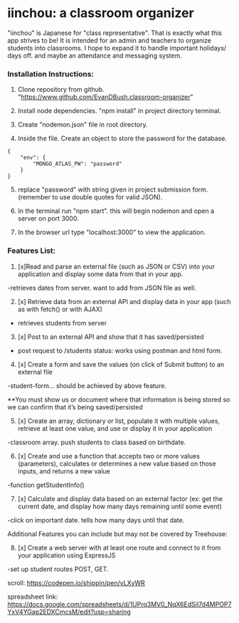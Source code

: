 # iinchou: a classroom organizer

"iinchou" is Japanese for "class representative". That is exactly what this app strives to be! It is intended for an admin and teachers to organize students into classrooms. I hope to expand it to handle important holidays/ days off. and maybe an attendance and messaging system.

### Installation Instructions:
1. Clone repository from github. "https://www.github.com/EvanDBush.classroom-organizer"

2. Install node dependencies. "npm install" in project directory terminal.

3. Create "nodemon.json" file in root directory.

4. Inside the file. Create an object to store the password for the database.

```
{
    "env": {
        "MONGO_ATLAS_PW": "password"
    }
}
```

5. replace "password" with string given in project submission form. (remember to use double quotes for valid JSON).

6. In the terminal run "npm start". this will begin nodemon and open a server on port 3000.

7. In the browser url type "localhost:3000" to view the application.


### Features List:

1. [x]Read and parse an external file (such as JSON or CSV) into your application and display some data from that in your app.

-retrieves dates from server. want to add from JSON file as well.

2. [x] Retrieve data from an external API and display data in your app (such as with fetch() or with AJAX)

- retrieves students from server

3. [x] Post to an external API and show that it has saved/persisted

- post request to /students
status: works using postman and html form.

4. [x] Create a form and save the values (on click of Submit button) to an external file

-student-form... should be achieved by above feature.

**You must show us or document where that information is being stored so we can confirm that it’s being saved/persisted

5. [x] Create an array, dictionary or list, populate it with multiple values, retrieve at least one value, and use or display it in your application

-classroom array. push students to class based on birthdate.

6. [x]  Create and use a function that accepts two or more values (parameters), calculates or determines a new value based on those inputs, and returns a new value

-function getStudentInfo()

7. [x]  Calculate and display data based on an external factor (ex: get the current date, and display how many days remaining until some event)

-click on important date. tells how many days until that date.

Additional Features you can include but may not be covered by Treehouse:

8. [x]  Create a web server with at least one route and connect to it 
from your application using ExpressJS

-set up student routes POST, GET.



scroll: https://codepen.io/shippin/pen/vLXyWR

spreadsheet link: https://docs.google.com/spreadsheets/d/1UPrq3MV0_NqX6EdSiI7d4MPOP7YxV4YGap2EDXCmcsM/edit?usp=sharing